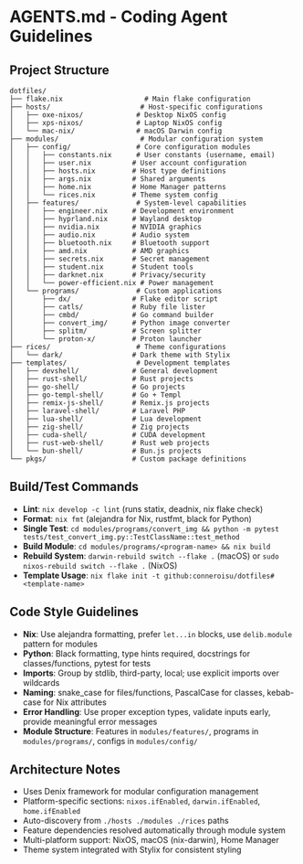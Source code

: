 # AGENTS.md - Coding Agent Guidelines

## Project Structure

```
dotfiles/
├── flake.nix                    # Main flake configuration
├── hosts/                      # Host-specific configurations
│   ├── oxe-nixos/             # Desktop NixOS config
│   ├── xps-nixos/             # Laptop NixOS config
│   └── mac-nix/               # macOS Darwin config
├── modules/                    # Modular configuration system
│   ├── config/                # Core configuration modules
│   │   ├── constants.nix      # User constants (username, email)
│   │   ├── user.nix          # User account configuration
│   │   ├── hosts.nix         # Host type definitions
│   │   ├── args.nix          # Shared arguments
│   │   ├── home.nix          # Home Manager patterns
│   │   └── rices.nix         # Theme system config
│   ├── features/              # System-level capabilities
│   │   ├── engineer.nix      # Development environment
│   │   ├── hyprland.nix      # Wayland desktop
│   │   ├── nvidia.nix        # NVIDIA graphics
│   │   ├── audio.nix         # Audio system
│   │   ├── bluetooth.nix     # Bluetooth support
│   │   ├── amd.nix           # AMD graphics
│   │   ├── secrets.nix       # Secret management
│   │   ├── student.nix       # Student tools
│   │   ├── darknet.nix       # Privacy/security
│   │   └── power-efficient.nix # Power management
│   └── programs/              # Custom applications
│       ├── dx/               # Flake editor script
│       ├── catls/            # Ruby file lister
│       ├── cmbd/             # Go command builder
│       ├── convert_img/      # Python image converter
│       ├── splitm/           # Screen splitter
│       └── proton-x/         # Proton launcher
├── rices/                     # Theme configurations
│   └── dark/                 # Dark theme with Stylix
├── templates/                 # Development templates
│   ├── devshell/             # General development
│   ├── rust-shell/           # Rust projects
│   ├── go-shell/             # Go projects
│   ├── go-templ-shell/       # Go + Templ
│   ├── remix-js-shell/       # Remix.js projects
│   ├── laravel-shell/        # Laravel PHP
│   ├── lua-shell/            # Lua development
│   ├── zig-shell/            # Zig projects
│   ├── cuda-shell/           # CUDA development
│   ├── rust-web-shell/       # Rust web projects
│   └── bun-shell/            # Bun.js projects
└── pkgs/                     # Custom package definitions
```

## Build/Test Commands
- **Lint**: `nix develop -c lint` (runs statix, deadnix, nix flake check)
- **Format**: `nix fmt` (alejandra for Nix, rustfmt, black for Python)
- **Single Test**: `cd modules/programs/convert_img && python -m pytest tests/test_convert_img.py::TestClassName::test_method`
- **Build Module**: `cd modules/programs/<program-name> && nix build`
- **Rebuild System**: `darwin-rebuild switch --flake .` (macOS) or `sudo nixos-rebuild switch --flake .` (NixOS)
- **Template Usage**: `nix flake init -t github:conneroisu/dotfiles#<template-name>`

## Code Style Guidelines
- **Nix**: Use alejandra formatting, prefer `let...in` blocks, use `delib.module` pattern for modules
- **Python**: Black formatting, type hints required, docstrings for classes/functions, pytest for tests
- **Imports**: Group by stdlib, third-party, local; use explicit imports over wildcards
- **Naming**: snake_case for files/functions, PascalCase for classes, kebab-case for Nix attributes
- **Error Handling**: Use proper exception types, validate inputs early, provide meaningful error messages
- **Module Structure**: Features in `modules/features/`, programs in `modules/programs/`, configs in `modules/config/`

## Architecture Notes
- Uses Denix framework for modular configuration management
- Platform-specific sections: `nixos.ifEnabled`, `darwin.ifEnabled`, `home.ifEnabled`
- Auto-discovery from `./hosts ./modules ./rices` paths
- Feature dependencies resolved automatically through module system
- Multi-platform support: NixOS, macOS (nix-darwin), Home Manager
- Theme system integrated with Stylix for consistent styling
